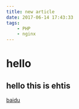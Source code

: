 ```yaml
---
title: new article
date: 2017-06-14 17:43:33
tags:
	- PHP
	- nginx
---
```


# hello 
## hello this is ehtis
[baidu](https://baidu.com)
